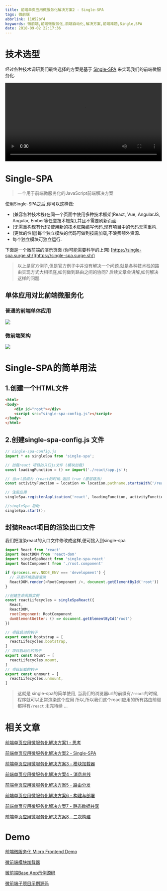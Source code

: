 ```yaml
---
title: 前端单页应用微服务化解决方案2 - Single-SPA
tags: 微前端
abbrlink: 11052bf4
keywords: 微前端,前端微服务化,前端自动化,解决方案,前端难题,Single,SPA
date: 2018-09-02 22:17:36
---
```

# 技术选型

经过各种技术调研我们最终选择的方案是基于 [Single-SPA](https://single-spa.js.org/) 来实现我们的前端微服务化.

<video style="width:100%" src="https://alili.tech/data/video/Single-Spa%20Intro.mp4" controls="controls">
你的浏览器不支持视频
</video>

# Single-SPA

> 一个用于前端微服务化的JavaScript前端解决方案
 
 使用Single-SPA之后,你可以这样做:

* (兼容各种技术栈)在同一个页面中使用多种技术框架(React, Vue, AngularJS, Angular, Ember等任意技术框架),并且不需要刷新页面.
* (无需重构现有代码)使用新的技术框架编写代码,现有项目中的代码无需重构.
* (更优的性能)每个独立模块的代码可做到按需加载,不浪费额外资源.
* 每个独立模块可独立运行.

下面是一个微前端的演示页面 (你可能需要科学的上网)
 [https://single-spa.surge.sh/](https://single-spa.surge.sh/)
> 以上是官方例子,但是官方例子中并没有解决一个问题.就是各种技术栈的路由实现方式大相径庭,如何做到路由之间的协同?
后续文章会讲解,如何解决这样的问题.

## 单体应用对比前端微服务化

### 普通的前端单体应用
![](https://alili.tech/images/micro/current.png)


### 微前端架构

![](https://alili.tech/images/micro/mf.png)

 # Single-SPA的简单用法

 ## 1.创建一个HTML文件
```html
<html>
<body>
    <div id="root"></div>
    <script src="single-spa-config.js"></script>
</body>
</html>
```



## 2.创建single-spa-config.js 文件
```js
// single-spa-config.js
import * as singleSpa from 'single-spa';

// 加载react 项目的入口js文件 (模块加载)
const loadingFunction = () => import('./react/app.js');

// 当url前缀为 /react的时候.返回 true (底层路由)
const activityFunction = location => location.pathname.startsWith('/react');

// 注册应用 
singleSpa.registerApplication('react', loadingFunction, activityFunction);

//singleSpa 启动
singleSpa.start();
```

## 封装React项目的渲染出口文件

我们把渲染react的入口文件修改成这样,便可接入到single-spa

```javascript
import React from 'react'
import ReactDOM from 'react-dom'
import singleSpaReact from 'single-spa-react'
import RootComponent from './root.component'

if (process.env.NODE_ENV === 'development') {
  // 开发环境直接渲染
  ReactDOM.render(<RootComponent />, document.getElementById('root'))
}

//创建生命周期实例
const reactLifecycles = singleSpaReact({
  React,
  ReactDOM,
  rootComponent: RootComponent
  domElementGetter: () => document.getElementById('root')
})

// 项目启动的钩子
export const bootstrap = [
  reactLifecycles.bootstrap,
]
// 项目启动后的钩子
export const mount = [
  reactLifecycles.mount,
]
// 项目卸载的钩子
export const unmount = [
  reactLifecycles.unmount,
]

```

> 这就是 single-spa的简单使用,
当我们的浏览器url的前缀有`/react`的时候,程序就可以正常渲染这个应用
所以,所以我们这个react应用的所有路由前缀都得有`/react`
未完待续 ...

# 相关文章
[前端单页应用微服务化解决方案1 - 思考](http://alili.tech/archive/ea599f7c/)

[前端单页应用微服务化解决方案2 - Single-SPA](http://alili.tech/archive/11052bf4/)

[前端单页应用微服务化解决方案3 - 模块加载器](http://alili.tech/archive/1a60cede/)

[前端单页应用微服务化解决方案4 - 消息总线](http://alili.tech/archive/a9a1f81b/)

[前端单页应用微服务化解决方案5 - 路由分发](http://alili.tech/archive/5ff0b366/)

[前端单页应用微服务化解决方案6 - 构建与部署](http://alili.tech/archive/ffb0c5ab/)

[前端单页应用微服务化解决方案7 - 静态数据共享](http://alili.tech/archive/5e00e43d/)

[前端单页应用微服务化解决方案8 - 二次构建](http://alili.tech/archive/ce685b9f/)

# Demo
[前端微服务化 Micro Frontend Demo](http://microfrontend.alili.tech/)

[微前端模块加载器](https://github.com/Fantasy9527/lotus-scaffold-micro-frontend-portal)

[微前端Base App示例源码](https://github.com/Fantasy9527/microfrontend-base-demo)

[微前端子项目示例源码](https://github.com/Fantasy9527/microfrontend-submodule-demo)
